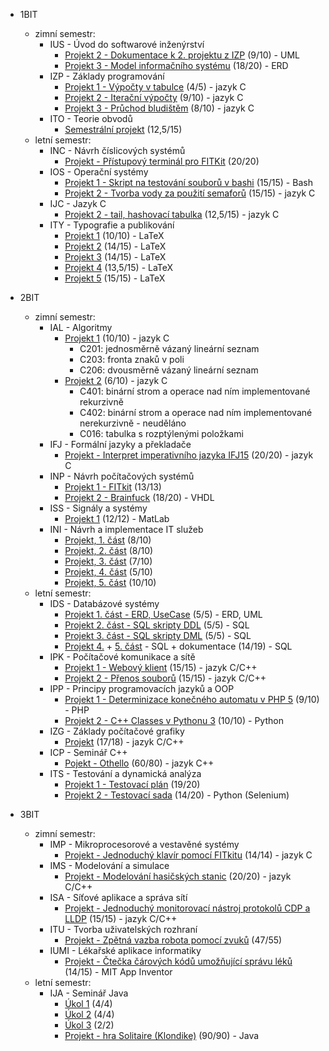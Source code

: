 * 1BIT
	+ zimní semestr:
		+ IUS - Úvod do softwarové inženýrství
			+ [Projekt 2 - Dokumentace k 2. projektu z IZP](1BITZ/IUS/proj2/) (9/10) - UML
			+ [Projekt 3 - Model informačního systému](1BITZ/IUS/proj3) (18/20) - ERD  
		+ IZP - Základy programování
			+ [Projekt 1 - Výpočty v tabulce](1BITZ/IZP/proj1/) (4/5) - jazyk C
			+ [Projekt 2 - Iterační výpočty](1BITZ/IZP/proj2/) (9/10) - jazyk C
			+ [Projekt 3 - Průchod bludištěm](1BITZ/IZP/proj3/) (8/10) - jazyk C
		+ ITO - Teorie obvodů
			+ [Semestrální projekt](1BITZ/ITO/) (12,5/15)
	+ letní semestr:
		+ INC - Návrh číslicových systémů
			+ [Projekt - Přístupový terminál pro FITKit](1BITL/INC/proj1/) (20/20)
		+ IOS - Operační systémy
			+ [Projekt 1 - Skript na testování souborů v bashi](1BITL/IOS/proj1/) (15/15) - Bash
			+ [Projekt 2 - Tvorba vody za použití semaforů](1BITL/IOS/proj2/) (15/15) - jazyk C
		+ IJC - Jazyk C
			+ [Projekt 2 - tail, hashovací tabulka](1BITL/IJC/proj2/) (12,5/15) - jazyk C
		+ ITY - Typografie a publikování
			+ [Projekt 1](1BITL/ITY/proj1/) (10/10) - LaTeX
			+ [Projekt 2](1BITL/ITY/proj2/) (14/15) - LaTeX
			+ [Projekt 3](1BITL/ITY/proj3/) (14/15) - LaTeX
			+ [Projekt 4](1BITL/ITY/proj4/) (13,5/15) - LaTeX
			+ [Projekt 5](1BITL/ITY/proj5/) (15/15) - LaTeX

* 2BIT
	+ zimní semestr:
		+ IAL - Algoritmy
			+ [Projekt 1](2BITZ/IAL/proj1/) (10/10) - jazyk C
				+ C201: jednosměrně vázaný lineární seznam
				+ C203: fronta znaků v poli
				+ C206: dvousměrně vázaný lineární seznam
			+ [Projekt 2](2BITZ/IAL/proj2/) (6/10) - jazyk C
				+ C401: binární strom a operace nad ním implementované rekurzivně
				+ C402: binární strom a operace nad ním implementované nerekurzivně - neuděláno
				+ C016: tabulka s rozptýlenými položkami
		+ IFJ - Formální jazyky a překladače
			+ [Projekt - Interpret imperativního jazyka IFJ15](2BITZ/IFJ/proj1/) (20/20) - jazyk C
		+ INP - Návrh počítačových systémů
			+ [Projekt 1 - FITkit](2BITZ/INP/proj1/) (13/13)
			+ [Projekt 2 - Brainfuck](2BITZ/INP/proj2/) (18/20) - VHDL
		+ ISS - Signály a systémy
			+ [Projekt 1](2BITZ/ISS/proj1/) (12/12) - MatLab
		+ INI - Návrh a implementace IT služeb
			+ [Projekt, 1. část](2BITZ/INI/1_cast.pdf) (8/10)
			+ [Projekt, 2. část](2BITZ/INI/2_cast.pdf) (8/10)
			+ [Projekt, 3. část](2BITZ/INI/3_cast.pdf) (7/10)
			+ [Projekt, 4. část](2BITZ/INI/4_cast.pdf) (5/10)
			+ [Projekt, 5. část](2BITZ/INI/5_cast.pdf) (10/10)
	+ letní semestr:
		+ IDS - Databázové systémy
			+ [Projekt 1. část - ERD, UseCase](2BITL/IDS/1_cast/) (5/5) - ERD, UML
			+ [Projekt 2. část - SQL skripty DDL](2BITL/IDS/2_cast/) (5/5) - SQL
			+ [Projekt 3. část - SQL skripty DML](2BITL/IDS/3_cast/) (5/5) - SQL
			+ [Projekt 4.](2BITL/IDS/4_cast/) + [5. část](2BITL/IDS/5_cast/) - SQL + dokumentace (14/19) - SQL
		+ IPK - Počítačové komunikace a sítě
			+ [Projekt 1 - Webový klient](2BITL/IPK/proj1/) (15/15) - jazyk C/C++
			+ [Projekt 2 - Přenos souborů](2BITL/IPK/proj2/) (15/15) - jazyk C/C++
		+ IPP - Principy programovacích jazyků a OOP
			+ [Projekt 1 - Determinizace konečného automatu v PHP 5](2BITL/IPP/proj1/) (9/10) - PHP
			+ [Projekt 2 - C++ Classes v Pythonu 3](2BITL/IPP/proj2/) (10/10) - Python
		+ IZG - Základy počítačové grafiky
			+ [Projekt](2BITL/IZG/proj/) (17/18) - jazyk C/C++
		+ ICP - Seminář C++
			+ [Pojekt - Othello](2BITL/ICP/proj/) (60/80) - jazyk C++
		+ ITS - Testování a dynamická analýza
			+ [Projekt 1 - Testovací plán](2BITL/ITS/proj1/) (19/20)
			+ [Projekt 2 - Testovací sada](2BITL/ITS/proj2/) (14/20) - Python (Selenium)
* 3BIT
	+ zimní semestr:
		+ IMP - Mikroprocesorové a vestavěné systémy
			+ [Projekt - Jednoduchý klavír pomocí FITkitu](3BITZ/IMP/xpavli78/)  (14/14) - jazyk C
		+ IMS - Modelování a simulace
			+ [Projekt - Modelování hasičských stanic](3BITZ/IMS/proj/) (20/20) - jazyk C/C++
		+ ISA - Síťové aplikace a správa sítí
			+ [Projekt - Jednoduchý monitorovací nástroj protokolů CDP a LLDP](3BITZ/ISA/proj/) (15/15) - jazyk C/C++
		+ ITU - Tvorba uživatelských rozhraní
			+ [Projekt - Zpětná vazba robota pomocí zvuků](3BITZ/ITU/proj/) (47/55)
		+ IUMI - Lékařské aplikace informatiky
			+ [Projekt - Čtečka čárových kódů umožňující správu léků](3BITZ/IUMI/proj/) (14/15) - MIT App Inventor
	+ letní semestr:
		+ IJA - Seminář Java
			+ [Úkol 1](3BITZ/IJA/ukol_1/) (4/4)
			+ [Úkol 2](3BITZ/IJA/ukol_2/) (4/4)
			+ [Úkol 3](3BITZ/IJA/ukol_3/) (2/2)
			+ [Projekt - hra Solitaire (Klondike)](3BITL/IJA/proj/xpavli78) (90/90) - Java

			
